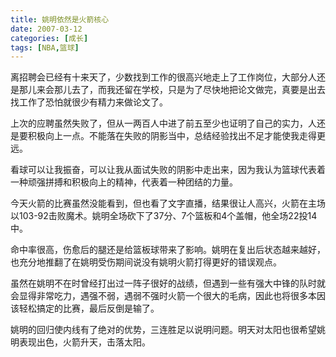 ```yaml
---
title: 姚明依然是火箭核心
date: 2007-03-12
categories: [成长]
tags: [NBA,篮球]
---
```


离招聘会已经有十来天了，少数找到工作的很高兴地走上了工作岗位，大部分人还是那儿来会那儿去了，而我还留在学校，只是为了尽快地把论文做完，真要是出去找工作了恐怕就很少有精力来做论文了。

上次的应聘虽然失败了，但从一两百人中进了前五至少也证明了自己的实力，人还是要积极向上一点。不能落在失败的阴影当中，总结经验找出不足才能使我走得更远。
<!--more-->

看球可以让我振奋，可以让我从面试失败的阴影中走出来，因为我认为篮球代表着一种顽强拼搏和积极向上的精神，代表着一种团结的力量。

今天火箭的比赛虽然没能看到，但也看了文字直播，结果很让人高兴，火箭在主场以103-92击败魔术。姚明全场砍下了37分、7个篮板和4个盖帽，他全场22投14中。

命中率很高，伤愈后的腿还是给篮板球带来了影响。姚明在复出后状态越来越好，也充分地推翻了在姚明受伤期间说没有姚明火箭打得更好的错误观点。

虽然在姚明不在时曾经打出过一阵子很好的战绩，但遇到一些有强大中锋的队时就会显得非常吃力，遇强不弱，遇弱不强时火箭一个很大的毛病，因此也将很多本因该轻松搞定的比赛，最后反倒是输了。

姚明的回归使内线有了绝对的优势，三连胜足以说明问题。明天对太阳也很希望姚明表现出色，火箭升天，击落太阳。

